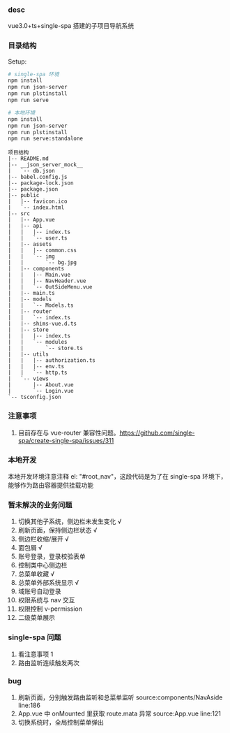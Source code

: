 ### desc

vue3.0+ts+single-spa 搭建的子项目导航系统

### 目录结构

Setup:

```sh
# single-spa 环境
npm install
npm run json-server
npm run plstinstall
npm run serve

# 本地环境
npm install
npm run json-server
npm run plstinstall
npm run serve:standalone
```

```
项目结构
|-- README.md
|-- __json_server_mock__
|   `-- db.json
|-- babel.config.js
|-- package-lock.json
|-- package.json
|-- public
|   |-- favicon.ico
|   `-- index.html
|-- src
|   |-- App.vue
|   |-- api
|   |   |-- index.ts
|   |   `-- user.ts
|   |-- assets
|   |   |-- common.css
|   |   `-- img
|   |       `-- bg.jpg
|   |-- components
|   |   |-- Main.vue
|   |   |-- NavHeader.vue
|   |   `-- OutSideMenu.vue
|   |-- main.ts
|   |-- models
|   |   `-- Models.ts
|   |-- router
|   |   `-- index.ts
|   |-- shims-vue.d.ts
|   |-- store
|   |   |-- index.ts
|   |   `-- modules
|   |       `-- store.ts
|   |-- utils
|   |   |-- authorization.ts
|   |   |-- env.ts
|   |   `-- http.ts
|   `-- views
|       |-- About.vue
|       `-- Login.vue
`-- tsconfig.json
```

### 注意事项

1. 目前存在与 vue-router 兼容性问题。https://github.com/single-spa/create-single-spa/issues/311

### 本地开发

本地开发环境注意注释 el: "#root_nav"，这段代码是为了在 single-spa 环境下，能够作为路由容器提供挂载功能

### 暂未解决的业务问题

1. 切换其他子系统，侧边栏未发生变化 √
2. 刷新页面，保持侧边栏状态 √
3. 侧边栏收缩/展开 √
4. 面包屑 √
5. 账号登录，登录校验表单
6. 控制类中心侧边栏
7. 总菜单收藏 √
8. 总菜单外部系统显示 √
9. 域账号自动登录
10. 权限系统与 nav 交互
11. 权限控制 v-permission
12. 二级菜单展示

### single-spa 问题

1. 看注意事项 1
2. 路由监听连续触发两次

### bug

1. 刷新页面，分别触发路由监听和总菜单监听 source:components/NavAside line:186
2. App.vue 中 onMounted 里获取 route.mata 异常 source:App.vue line:121
3. 切换系统时，全局控制菜单弹出
